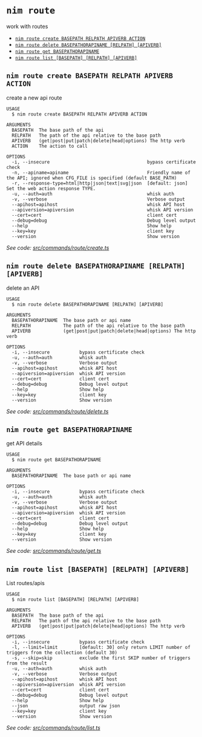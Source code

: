 `nim route`
===========

work with routes

* [`nim route create BASEPATH RELPATH APIVERB ACTION`](#nim-route-create-basepath-relpath-apiverb-action)
* [`nim route delete BASEPATHORAPINAME [RELPATH] [APIVERB]`](#nim-route-delete-basepathorapiname-relpath-apiverb)
* [`nim route get BASEPATHORAPINAME`](#nim-route-get-basepathorapiname)
* [`nim route list [BASEPATH] [RELPATH] [APIVERB]`](#nim-route-list-basepath-relpath-apiverb)

## `nim route create BASEPATH RELPATH APIVERB ACTION`

create a new api route

```
USAGE
  $ nim route create BASEPATH RELPATH APIVERB ACTION

ARGUMENTS
  BASEPATH  The base path of the api
  RELPATH   The path of the api relative to the base path
  APIVERB   (get|post|put|patch|delete|head|options) The http verb
  ACTION    The action to call

OPTIONS
  -i, --insecure                                    bypass certificate check
  -n, --apiname=apiname                             Friendly name of the API; ignored when CFG_FILE is specified (default BASE_PATH)
  -r, --response-type=html|http|json|text|svg|json  [default: json] Set the web action response TYPE.
  -u, --auth=auth                                   whisk auth
  -v, --verbose                                     Verbose output
  --apihost=apihost                                 whisk API host
  --apiversion=apiversion                           whisk API version
  --cert=cert                                       client cert
  --debug=debug                                     Debug level output
  --help                                            Show help
  --key=key                                         client key
  --version                                         Show version
```

_See code: [src/commands/route/create.ts](https://github.com//nimbella/nimbella-cli/blob/v1.9.3/src/commands/route/create.ts)_

## `nim route delete BASEPATHORAPINAME [RELPATH] [APIVERB]`

delete an API

```
USAGE
  $ nim route delete BASEPATHORAPINAME [RELPATH] [APIVERB]

ARGUMENTS
  BASEPATHORAPINAME  The base path or api name
  RELPATH            The path of the api relative to the base path
  APIVERB            (get|post|put|patch|delete|head|options) The http verb

OPTIONS
  -i, --insecure           bypass certificate check
  -u, --auth=auth          whisk auth
  -v, --verbose            Verbose output
  --apihost=apihost        whisk API host
  --apiversion=apiversion  whisk API version
  --cert=cert              client cert
  --debug=debug            Debug level output
  --help                   Show help
  --key=key                client key
  --version                Show version
```

_See code: [src/commands/route/delete.ts](https://github.com//nimbella/nimbella-cli/blob/v1.9.3/src/commands/route/delete.ts)_

## `nim route get BASEPATHORAPINAME`

get API details

```
USAGE
  $ nim route get BASEPATHORAPINAME

ARGUMENTS
  BASEPATHORAPINAME  The base path or api name

OPTIONS
  -i, --insecure           bypass certificate check
  -u, --auth=auth          whisk auth
  -v, --verbose            Verbose output
  --apihost=apihost        whisk API host
  --apiversion=apiversion  whisk API version
  --cert=cert              client cert
  --debug=debug            Debug level output
  --help                   Show help
  --key=key                client key
  --version                Show version
```

_See code: [src/commands/route/get.ts](https://github.com//nimbella/nimbella-cli/blob/v1.9.3/src/commands/route/get.ts)_

## `nim route list [BASEPATH] [RELPATH] [APIVERB]`

List routes/apis

```
USAGE
  $ nim route list [BASEPATH] [RELPATH] [APIVERB]

ARGUMENTS
  BASEPATH  The base path of the api
  RELPATH   The path of the api relative to the base path
  APIVERB   (get|post|put|patch|delete|head|options) The http verb

OPTIONS
  -i, --insecure           bypass certificate check
  -l, --limit=limit        [default: 30] only return LIMIT number of triggers from the collection (default 30)
  -s, --skip=skip          exclude the first SKIP number of triggers from the result
  -u, --auth=auth          whisk auth
  -v, --verbose            Verbose output
  --apihost=apihost        whisk API host
  --apiversion=apiversion  whisk API version
  --cert=cert              client cert
  --debug=debug            Debug level output
  --help                   Show help
  --json                   output raw json
  --key=key                client key
  --version                Show version
```

_See code: [src/commands/route/list.ts](https://github.com//nimbella/nimbella-cli/blob/v1.9.3/src/commands/route/list.ts)_
